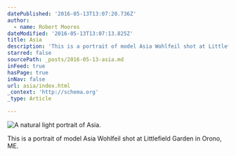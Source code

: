 ```yaml
---
datePublished: '2016-05-13T13:07:20.736Z'
author:
  - name: Robert Moores
dateModified: '2016-05-13T13:07:13.825Z'
title: Asia
description: 'This is a portrait of model Asia Wohlfeil shot at Littlefield Garden in Orono, ME.'
starred: false
sourcePath: _posts/2016-05-13-asia.md
inFeed: true
hasPage: true
inNav: false
url: asia/index.html
_context: 'http://schema.org'
_type: Article

---
```

![A natural light portrait of Asia.](https://the-grid-user-content.s3-us-west-2.amazonaws.com/4a6a6d96-2afa-4e19-b13f-ffdda49acb09.jpg)

This is a portrait of model Asia Wohlfeil shot at Littlefield Garden in Orono, ME.